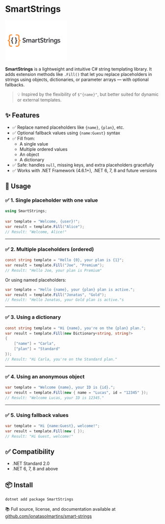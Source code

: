 # SmartStrings
![SmartStrings logo](./logo-nuget.png)

**SmartStrings** is a lightweight and intuitive C# string templating library. It adds extension methods like `.Fill()` that let you replace placeholders in strings using objects, dictionaries, or parameter arrays — with optional fallbacks.

> 💡 Inspired by the flexibility of `$"{name}"`, but better suited for dynamic or external templates.

## ✨ Features

- ✅ Replace named placeholders like `{name}`, `{plan}`, etc.
- ✅ Optional fallback values using `{name:Guest}` syntax
- ✅ Fill from:
  - A single value
  - Multiple ordered values
  - An object
  - A dictionary
- ✅ Safe: handles `null`, missing keys, and extra placeholders gracefully
- ✅ Works with .NET Framework (4.6.1+), .NET 6, 7, 8 and future versions


## 🚀 Usage

### ✅ 1. Single placeholder with one value

```csharp
using SmartStrings;

var template = "Welcome, {user}!";
var result = template.Fill("Alice");
// Result: "Welcome, Alice!"
```

---

### ✅ 2. Multiple placeholders (ordered)

```csharp
const string template = "Hello {0}, your plan is {1}";
var result = template.Fill("Joe", "Premium");
// Result: "Hello Joe, your plan is Premium"
```

Or using named placeholders:

```csharp
var template = "Hello {name}, your {plan} plan is active.";
var result = template.Fill("Jonatas", "Gold");
// Result: "Hello Jonatas, your Gold plan is active."s
```

---

### ✅ 3. Using a dictionary

```csharp
const string template = "Hi {name}, you're on the {plan} plan.";
var result = template.Fill(new Dictionary<string, string?>
{
    ["name"] = "Carla",
    ["plan"] = "Standard"
});
// Result: "Hi Carla, you're on the Standard plan."
```

---

### ✅ 4. Using an anonymous object

```csharp
var template = "Welcome {name}, your ID is {id}.";
var result = template.Fill(new { name = "Lucas", id = "12345" });
// Result: "Welcome Lucas, your ID is 12345."
```

---

### ✅ 5. Using fallback values

```csharp
var template = "Hi {name:Guest}, welcome!";
var result = template.Fill(new { });
// Result: "Hi Guest, welcome!"
```

## ✅ Compatibility

- .NET Standard 2.0
- .NET 6, 7, 8 and above

## 📦 Install

```bash
dotnet add package SmartStrings
```

📚 Full source, license, and documentation available at  
[github.com/jonatasolmartins/smart-strings](https://github.com/jonatasolmartins/smart-strings)
